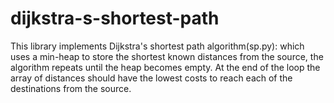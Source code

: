 # dijkstra-s-shortest-path

This library implements Dijkstra's shortest path algorithm(sp.py):
which uses a min-heap to store the shortest known distances from the source, the algorithm repeats until the heap becomes empty. At the end of the loop the array of distances should have the lowest costs to reach each of the destinations from the source.